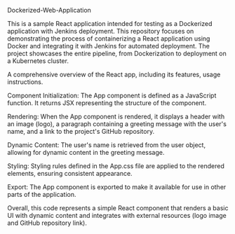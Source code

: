 Dockerized-Web-Application

This is a sample React application intended for testing as a Dockerized application with Jenkins deployment. This repository focuses on demonstrating the process of containerizing a React application using Docker and integrating it with Jenkins for automated deployment. The project showcases the entire pipeline, from Dockerization to deployment on a Kubernetes cluster.

A comprehensive overview of the React app, including its features, usage instructions.

Component Initialization:
The App component is defined as a JavaScript function.
It returns JSX representing the structure of the component.

Rendering:
When the App component is rendered, it displays a header with an image (logo), a paragraph containing a greeting message with the user's name, and a link to the project's GitHub repository.

Dynamic Content:
The user's name is retrieved from the user object, allowing for dynamic content in the greeting message.

Styling:
Styling rules defined in the App.css file are applied to the rendered elements, ensuring consistent appearance.

Export:
The App component is exported to make it available for use in other parts of the application.

Overall, this code represents a simple React component that renders a basic UI with dynamic content and integrates with external resources (logo image and GitHub repository link).

